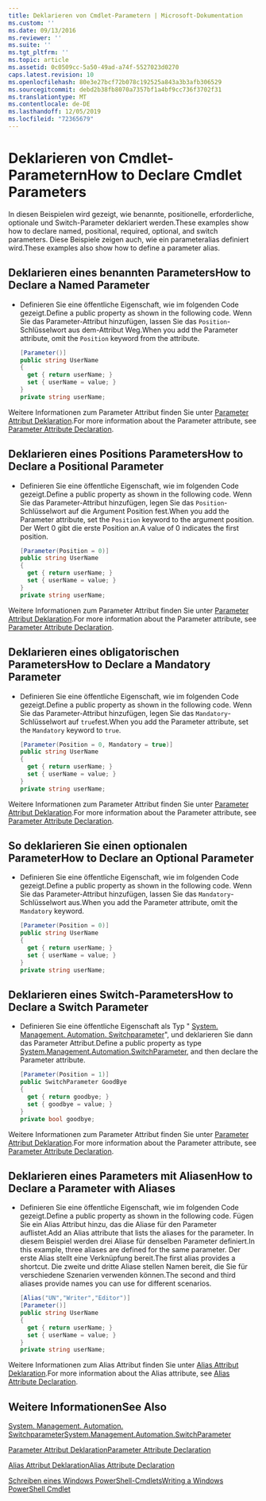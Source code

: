 ```yaml
---
title: Deklarieren von Cmdlet-Parametern | Microsoft-Dokumentation
ms.custom: ''
ms.date: 09/13/2016
ms.reviewer: ''
ms.suite: ''
ms.tgt_pltfrm: ''
ms.topic: article
ms.assetid: 0c0509cc-5a50-49ad-a74f-5527023d0270
caps.latest.revision: 10
ms.openlocfilehash: 80e3e27bcf72b078c192525a843a3b3afb306529
ms.sourcegitcommit: debd2b38fb8070a7357bf1a4bf9cc736f3702f31
ms.translationtype: MT
ms.contentlocale: de-DE
ms.lasthandoff: 12/05/2019
ms.locfileid: "72365679"
---
```

# <a name="how-to-declare-cmdlet-parameters"></a><span data-ttu-id="9a09d-102">Deklarieren von Cmdlet-Parametern</span><span class="sxs-lookup"><span data-stu-id="9a09d-102">How to Declare Cmdlet Parameters</span></span>

<span data-ttu-id="9a09d-103">In diesen Beispielen wird gezeigt, wie benannte, positionelle, erforderliche, optionale und Switch-Parameter deklariert werden.</span><span class="sxs-lookup"><span data-stu-id="9a09d-103">These examples show how to declare named, positional, required, optional, and switch parameters.</span></span> <span data-ttu-id="9a09d-104">Diese Beispiele zeigen auch, wie ein parameteralias definiert wird.</span><span class="sxs-lookup"><span data-stu-id="9a09d-104">These examples also show how to define a parameter alias.</span></span>

## <a name="how-to-declare-a-named-parameter"></a><span data-ttu-id="9a09d-105">Deklarieren eines benannten Parameters</span><span class="sxs-lookup"><span data-stu-id="9a09d-105">How to Declare a Named Parameter</span></span>

- <span data-ttu-id="9a09d-106">Definieren Sie eine öffentliche Eigenschaft, wie im folgenden Code gezeigt.</span><span class="sxs-lookup"><span data-stu-id="9a09d-106">Define a public property as shown in the following code.</span></span> <span data-ttu-id="9a09d-107">Wenn Sie das Parameter-Attribut hinzufügen, lassen Sie das `Position`-Schlüsselwort aus dem-Attribut Weg.</span><span class="sxs-lookup"><span data-stu-id="9a09d-107">When you add the Parameter attribute, omit the `Position` keyword from the attribute.</span></span>

    ```csharp
    [Parameter()]
    public string UserName
    {
      get { return userName; }
      set { userName = value; }
    }
    private string userName;
    ```

<span data-ttu-id="9a09d-108">Weitere Informationen zum Parameter Attribut finden Sie unter [Parameter Attribut Deklaration](./parameter-attribute-declaration.md).</span><span class="sxs-lookup"><span data-stu-id="9a09d-108">For more information about the Parameter attribute, see [Parameter Attribute Declaration](./parameter-attribute-declaration.md).</span></span>

## <a name="how-to-declare-a-positional-parameter"></a><span data-ttu-id="9a09d-109">Deklarieren eines Positions Parameters</span><span class="sxs-lookup"><span data-stu-id="9a09d-109">How to Declare a Positional Parameter</span></span>

- <span data-ttu-id="9a09d-110">Definieren Sie eine öffentliche Eigenschaft, wie im folgenden Code gezeigt.</span><span class="sxs-lookup"><span data-stu-id="9a09d-110">Define a public property as shown in the following code.</span></span> <span data-ttu-id="9a09d-111">Wenn Sie das Parameter-Attribut hinzufügen, legen Sie das `Position`-Schlüsselwort auf die Argument Position fest.</span><span class="sxs-lookup"><span data-stu-id="9a09d-111">When you add the Parameter attribute, set the `Position` keyword to the argument position.</span></span> <span data-ttu-id="9a09d-112">Der Wert 0 gibt die erste Position an.</span><span class="sxs-lookup"><span data-stu-id="9a09d-112">A value of 0 indicates the first position.</span></span>

    ```csharp
    [Parameter(Position = 0)]
    public string UserName
    {
      get { return userName; }
      set { userName = value; }
    }
    private string userName;
    ```

<span data-ttu-id="9a09d-113">Weitere Informationen zum Parameter Attribut finden Sie unter [Parameter Attribut Deklaration](./parameter-attribute-declaration.md).</span><span class="sxs-lookup"><span data-stu-id="9a09d-113">For more information about the Parameter attribute, see [Parameter Attribute Declaration](./parameter-attribute-declaration.md).</span></span>

## <a name="how-to-declare-a-mandatory-parameter"></a><span data-ttu-id="9a09d-114">Deklarieren eines obligatorischen Parameters</span><span class="sxs-lookup"><span data-stu-id="9a09d-114">How to Declare a Mandatory Parameter</span></span>

- <span data-ttu-id="9a09d-115">Definieren Sie eine öffentliche Eigenschaft, wie im folgenden Code gezeigt.</span><span class="sxs-lookup"><span data-stu-id="9a09d-115">Define a public property as shown in the following code.</span></span> <span data-ttu-id="9a09d-116">Wenn Sie das Parameter-Attribut hinzufügen, legen Sie das `Mandatory`-Schlüsselwort auf `true`fest.</span><span class="sxs-lookup"><span data-stu-id="9a09d-116">When you add the Parameter attribute, set the `Mandatory` keyword to `true`.</span></span>

    ```csharp
    [Parameter(Position = 0, Mandatory = true)]
    public string UserName
    {
      get { return userName; }
      set { userName = value; }
    }
    private string userName;
    ```

<span data-ttu-id="9a09d-117">Weitere Informationen zum Parameter Attribut finden Sie unter [Parameter Attribut Deklaration](./parameter-attribute-declaration.md).</span><span class="sxs-lookup"><span data-stu-id="9a09d-117">For more information about the Parameter attribute, see [Parameter Attribute Declaration](./parameter-attribute-declaration.md).</span></span>

## <a name="how-to-declare-an-optional-parameter"></a><span data-ttu-id="9a09d-118">So deklarieren Sie einen optionalen Parameter</span><span class="sxs-lookup"><span data-stu-id="9a09d-118">How to Declare an Optional Parameter</span></span>

- <span data-ttu-id="9a09d-119">Definieren Sie eine öffentliche Eigenschaft, wie im folgenden Code gezeigt.</span><span class="sxs-lookup"><span data-stu-id="9a09d-119">Define a public property as shown in the following code.</span></span> <span data-ttu-id="9a09d-120">Wenn Sie das Parameter-Attribut hinzufügen, lassen Sie das `Mandatory`-Schlüsselwort aus.</span><span class="sxs-lookup"><span data-stu-id="9a09d-120">When you add the Parameter attribute, omit the `Mandatory` keyword.</span></span>

    ```csharp
    [Parameter(Position = 0)]
    public string UserName
    {
      get { return userName; }
      set { userName = value; }
    }
    private string userName;
    ```

## <a name="how-to-declare-a-switch-parameter"></a><span data-ttu-id="9a09d-121">Deklarieren eines Switch-Parameters</span><span class="sxs-lookup"><span data-stu-id="9a09d-121">How to Declare a Switch Parameter</span></span>

- <span data-ttu-id="9a09d-122">Definieren Sie eine öffentliche Eigenschaft als Typ " [System. Management. Automation. Switchparameter](/dotnet/api/System.Management.Automation.SwitchParameter)", und deklarieren Sie dann das Parameter Attribut.</span><span class="sxs-lookup"><span data-stu-id="9a09d-122">Define a public property as type [System.Management.Automation.SwitchParameter](/dotnet/api/System.Management.Automation.SwitchParameter), and then declare the Parameter attribute.</span></span>

    ```csharp
    [Parameter(Position = 1)]
    public SwitchParameter GoodBye
    {
      get { return goodbye; }
      set { goodbye = value; }
    }
    private bool goodbye;
    ```

<span data-ttu-id="9a09d-123">Weitere Informationen zum Parameter Attribut finden Sie unter [Parameter Attribut Deklaration](./parameter-attribute-declaration.md).</span><span class="sxs-lookup"><span data-stu-id="9a09d-123">For more information about the Parameter attribute, see [Parameter Attribute Declaration](./parameter-attribute-declaration.md).</span></span>

## <a name="how-to-declare-a-parameter-with-aliases"></a><span data-ttu-id="9a09d-124">Deklarieren eines Parameters mit Aliasen</span><span class="sxs-lookup"><span data-stu-id="9a09d-124">How to Declare a Parameter with Aliases</span></span>

- <span data-ttu-id="9a09d-125">Definieren Sie eine öffentliche Eigenschaft, wie im folgenden Code gezeigt.</span><span class="sxs-lookup"><span data-stu-id="9a09d-125">Define a public property as shown in the following code.</span></span> <span data-ttu-id="9a09d-126">Fügen Sie ein Alias Attribut hinzu, das die Aliase für den Parameter auflistet.</span><span class="sxs-lookup"><span data-stu-id="9a09d-126">Add an Alias attribute that lists the aliases for the parameter.</span></span> <span data-ttu-id="9a09d-127">In diesem Beispiel werden drei Aliase für denselben Parameter definiert.</span><span class="sxs-lookup"><span data-stu-id="9a09d-127">In this example, three aliases are defined for the same parameter.</span></span> <span data-ttu-id="9a09d-128">Der erste Alias stellt eine Verknüpfung bereit.</span><span class="sxs-lookup"><span data-stu-id="9a09d-128">The first alias provides a shortcut.</span></span> <span data-ttu-id="9a09d-129">Die zweite und dritte Aliase stellen Namen bereit, die Sie für verschiedene Szenarien verwenden können.</span><span class="sxs-lookup"><span data-stu-id="9a09d-129">The second and third aliases provide names you can use for different scenarios.</span></span>

    ```csharp
    [Alias("UN","Writer","Editor")]
    [Parameter()]
    public string UserName
    {
      get { return userName; }
      set { userName = value; }
    }
    private string userName;
    ```

<span data-ttu-id="9a09d-130">Weitere Informationen zum Alias Attribut finden Sie unter [Alias Attribut Deklaration](./alias-attribute-declaration.md).</span><span class="sxs-lookup"><span data-stu-id="9a09d-130">For more information about the Alias attribute, see [Alias Attribute Declaration](./alias-attribute-declaration.md).</span></span>

## <a name="see-also"></a><span data-ttu-id="9a09d-131">Weitere Informationen</span><span class="sxs-lookup"><span data-stu-id="9a09d-131">See Also</span></span>

[<span data-ttu-id="9a09d-132">System. Management. Automation. Switchparameter</span><span class="sxs-lookup"><span data-stu-id="9a09d-132">System.Management.Automation.SwitchParameter</span></span>](/dotnet/api/System.Management.Automation.SwitchParameter)

[<span data-ttu-id="9a09d-133">Parameter Attribut Deklaration</span><span class="sxs-lookup"><span data-stu-id="9a09d-133">Parameter Attribute Declaration</span></span>](./parameter-attribute-declaration.md)

[<span data-ttu-id="9a09d-134">Alias Attribut Deklaration</span><span class="sxs-lookup"><span data-stu-id="9a09d-134">Alias Attribute Declaration</span></span>](./alias-attribute-declaration.md)

[<span data-ttu-id="9a09d-135">Schreiben eines Windows PowerShell-Cmdlets</span><span class="sxs-lookup"><span data-stu-id="9a09d-135">Writing a Windows PowerShell Cmdlet</span></span>](./writing-a-windows-powershell-cmdlet.md)
